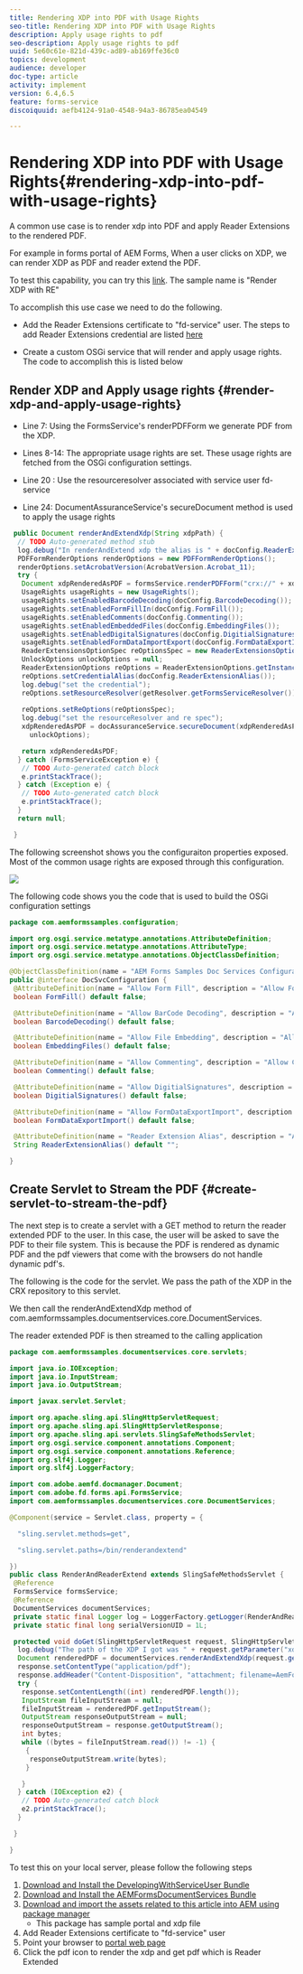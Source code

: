 ```yaml
---
title: Rendering XDP into PDF with Usage Rights
seo-title: Rendering XDP into PDF with Usage Rights
description: Apply usage rights to pdf
seo-description: Apply usage rights to pdf
uuid: 5e60c61e-821d-439c-ad89-ab169ffe36c0
topics: development
audience: developer
doc-type: article
activity: implement
version: 6.4,6.5
feature: forms-service
discoiquuid: aefb4124-91a0-4548-94a3-86785ea04549

---
```


# Rendering XDP into PDF with Usage Rights{#rendering-xdp-into-pdf-with-usage-rights}

A common use case is to render xdp into PDF and apply Reader Extensions to the rendered PDF.

For example in forms portal of AEM Forms, When a user clicks on XDP, we can render XDP as PDF and reader extend the PDF.

To test this capability, you can try this [link](https://forms.enablementadobe.com/content/samples/samples.html?query=0). The sample name is "Render XDP with RE"

To accomplish this use case we need to do the following.

* Add the Reader Extensions certificate to "fd-service" user. The steps to add Reader Extensions credential are listed [here](https://helpx.adobe.com/experience-manager/6-3/forms/using/configuring-document-services.html)

* Create a custom OSGi service that will render and apply usage rights. The code to accomplish this is listed below

## Render XDP and Apply usage rights {#render-xdp-and-apply-usage-rights}

* Line 7: Using the  FormsService's  renderPDFForm we generate PDF from the XDP.

* Lines 8-14: The appropriate usage rights are set. These usage rights are fetched from the OSGi configuration settings.

* Line 20 : Use the resourceresolver associated with service user fd-service

* Line 24: DocumentAssuranceService's  secureDocument  method is used to apply the usage rights

```java {.line-numbers}
 public Document renderAndExtendXdp(String xdpPath) {
  // TODO Auto-generated method stub
  log.debug("In renderAndExtend xdp the alias is " + docConfig.ReaderExtensionAlias());
  PDFFormRenderOptions renderOptions = new PDFFormRenderOptions();
  renderOptions.setAcrobatVersion(AcrobatVersion.Acrobat_11);
  try {
   Document xdpRenderedAsPDF = formsService.renderPDFForm("crx://" + xdpPath, null, renderOptions);
   UsageRights usageRights = new UsageRights();
   usageRights.setEnabledBarcodeDecoding(docConfig.BarcodeDecoding());
   usageRights.setEnabledFormFillIn(docConfig.FormFill());
   usageRights.setEnabledComments(docConfig.Commenting());
   usageRights.setEnabledEmbeddedFiles(docConfig.EmbeddingFiles());
   usageRights.setEnabledDigitalSignatures(docConfig.DigitialSignatures());
   usageRights.setEnabledFormDataImportExport(docConfig.FormDataExportImport());
   ReaderExtensionsOptionSpec reOptionsSpec = new ReaderExtensionsOptionSpec(usageRights, "Sample ARES");
   UnlockOptions unlockOptions = null;
   ReaderExtensionOptions reOptions = ReaderExtensionOptions.getInstance();
   reOptions.setCredentialAlias(docConfig.ReaderExtensionAlias());
   log.debug("set the credential");
   reOptions.setResourceResolver(getResolver.getFormsServiceResolver());
   
   reOptions.setReOptions(reOptionsSpec);
   log.debug("set the resourceResolver and re spec");
   xdpRenderedAsPDF = docAssuranceService.secureDocument(xdpRenderedAsPDF, null, null, reOptions,
     unlockOptions);

   return xdpRenderedAsPDF;
  } catch (FormsServiceException e) {
   // TODO Auto-generated catch block
   e.printStackTrace();
  } catch (Exception e) {
   // TODO Auto-generated catch block
   e.printStackTrace();
  }
  return null;

 }

```

The following screenshot shows you the configuraiton properties exposed. Most of the common usage rights are exposed through this configuration.

![](assets/configurationproperties.gif)

The following code shows you the code that is used to build the OSGi configuration settings

```java {.line-numbers}
package com.aemformssamples.configuration;

import org.osgi.service.metatype.annotations.AttributeDefinition;
import org.osgi.service.metatype.annotations.AttributeType;
import org.osgi.service.metatype.annotations.ObjectClassDefinition;

@ObjectClassDefinition(name = "AEM Forms Samples Doc Services Configuration", description = "AEM Forms Samples Doc Services Configuration")
public @interface DocSvcConfiguration {
 @AttributeDefinition(name = "Allow Form Fill", description = "Allow Form Fill", type = AttributeType.BOOLEAN)
 boolean FormFill() default false;

 @AttributeDefinition(name = "Allow BarCode Decoding", description = "Allow BarCode Decoding", type = AttributeType.BOOLEAN)
 boolean BarcodeDecoding() default false;

 @AttributeDefinition(name = "Allow File Embedding", description = "Allow File Embedding", type = AttributeType.BOOLEAN)
 boolean EmbeddingFiles() default false;

 @AttributeDefinition(name = "Allow Commenting", description = "Allow Commenting", type = AttributeType.BOOLEAN)
 boolean Commenting() default false;

 @AttributeDefinition(name = "Allow DigitialSignatures", description = "Allow File DigitialSignatures", type = AttributeType.BOOLEAN)
 boolean DigitialSignatures() default false;

 @AttributeDefinition(name = "Allow FormDataExportImport", description = "Allow FormDataExportImport", type = AttributeType.BOOLEAN)
 boolean FormDataExportImport() default false;

 @AttributeDefinition(name = "Reader Extension Alias", description = "Alias of your Reader Extension")
 String ReaderExtensionAlias() default "";

}

```

## Create Servlet to Stream the PDF {#create-servlet-to-stream-the-pdf}

The next step is to create a servlet with a GET method to return the reader extended PDF to the user. In this case, the user will be asked to save the PDF to their file system. This is because the PDF is rendered as dynamic PDF and the pdf viewers that come with the browsers do not handle dynamic pdf's.

The following is the code for the servlet. We pass the path of the XDP in the CRX repository to this servlet.

We then call the renderAndExtendXdp method of com.aemformssamples.documentservices.core.DocumentServices.

The reader extended PDF is then streamed to the calling application

```java {.line-numbers}
package com.aemformssamples.documentservices.core.servlets;

import java.io.IOException;
import java.io.InputStream;
import java.io.OutputStream;

import javax.servlet.Servlet;

import org.apache.sling.api.SlingHttpServletRequest;
import org.apache.sling.api.SlingHttpServletResponse;
import org.apache.sling.api.servlets.SlingSafeMethodsServlet;
import org.osgi.service.component.annotations.Component;
import org.osgi.service.component.annotations.Reference;
import org.slf4j.Logger;
import org.slf4j.LoggerFactory;

import com.adobe.aemfd.docmanager.Document;
import com.adobe.fd.forms.api.FormsService;
import com.aemformssamples.documentservices.core.DocumentServices;

@Component(service = Servlet.class, property = {

  "sling.servlet.methods=get",

  "sling.servlet.paths=/bin/renderandextend"

})
public class RenderAndReaderExtend extends SlingSafeMethodsServlet {
 @Reference
 FormsService formsService;
 @Reference
 DocumentServices documentServices;
 private static final Logger log = LoggerFactory.getLogger(RenderAndReaderExtend.class);
 private static final long serialVersionUID = 1L;

 protected void doGet(SlingHttpServletRequest request, SlingHttpServletResponse response) {
  log.debug("The path of the XDP I got was " + request.getParameter("xdpPath"));
  Document renderedPDF = documentServices.renderAndExtendXdp(request.getParameter("xdpPath"));
  response.setContentType("application/pdf");
  response.addHeader("Content-Disposition", "attachment; filename=AemFormsRocks.pdf");
  try {
   response.setContentLength((int) renderedPDF.length());
   InputStream fileInputStream = null;
   fileInputStream = renderedPDF.getInputStream();
   OutputStream responseOutputStream = null;
   responseOutputStream = response.getOutputStream();
   int bytes;
   while ((bytes = fileInputStream.read()) != -1) {
    {
     responseOutputStream.write(bytes);
    }

   }
  } catch (IOException e2) {
   // TODO Auto-generated catch block
   e2.printStackTrace();
  }

 }

}

```

To test this on your local server, please follow the following steps
1. [Download and Install the DevelopingWithServiceUser Bundle](/help/forms/assets/common-osgi-bundles/DevelopingWithServiceUser.jar)
1. [Download and Install the AEMFormsDocumentServices Bundle](/help/forms/assets/common-osgi-bundles/AEMFormsDocumentServices.core-1.0-SNAPSHOT.jar)
1. [Download and import the assets related to this article into AEM using package manager](assets/renderandextendxdp.zip)
    * This package has sample portal and xdp file
1. Add Reader Extensions certificate to "fd-service" user
1. Point your browser to [portal web page](http://localhost:4502/content/AemForms/ReaderExtensionsXdp.html)
1. Click the pdf icon to render the xdp and get pdf which is Reader Extended



